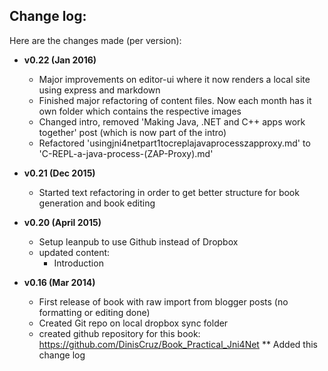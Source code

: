 ## Change log:

Here are the changes made (per version):

* **v0.22 (Jan 2016)**
  * Major improvements on editor-ui where it now renders a local site using express and markdown
  * Finished major refactoring of content files. Now each month has it own folder which contains the respective images
  * Changed intro, removed 'Making Java, .NET and C++ apps work together' post (which is now part of the intro)
  * Refactored 'usingjni4netpart1tocreplajavaprocesszapproxy.md' to 'C-REPL-a-java-process-(ZAP-Proxy).md'


* **v0.21 (Dec 2015)**
  * Started text refactoring in order to get better structure for book generation and book editing


* **v0.20 (April 2015)**
  * Setup leanpub to use Github instead of Dropbox
  * updated content:
    * Introduction


* **v0.16 (Mar 2014)**
  * First release of book with raw import from blogger posts (no formatting or editing done)
  * Created Git repo on local dropbox sync folder
  * created github repository for this book: https://github.com/DinisCruz/Book_Practical_Jni4Net
  ** Added this change log
